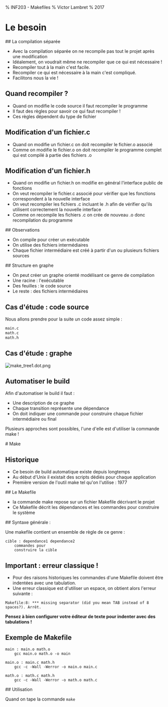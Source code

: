 % INF203 - Makefiles
% Victor Lambret
% 2017

# Le besoin

## La compilation séparée

- Avec la compilation séparée on ne recompile pas tout le projet après une modification
- Idéalement, on voudrait même ne recompiler que ce qui est nécessaire !
- Recompiler tout à la main c'est facile.
- Recompiler ce qui est nécessaire à la main c'est compliqué.
- Facilitons nous la vie !

## Quand recompiler ?

- Quand on modifie le code source il faut recompiler le programme
- Il faut des règles pour savoir ce qui faut recompiler !
- Ces règles dépendent du type de fichier

## Modification d'un fichier.c

- Quand on modifie un fichier.c on doit recompiler le fichier.o associé
- Comme on modifie le fichier.o on doit recompiler le programme complet qui est compilé à partie des fichiers .o

## Modification d'un fichier.h

- Quand on modifie un fichier.h on modifie en général l'interface public de fonctions
- On veut recompiler le fichier.c associé pour vérifier que les fonctions correspondent à la nouvelle interface
- On veut recompiler les fichiers .c incluant le .h afin de vérifier qu'ils utilisent correctement la nouvelle interface
- Comme on recompile les fichiers .c on crée de nouveau .o donc recompilation du programme

## Observations

- On compile pour créer un exécutable
- On utilise des fichiers intermédiaires
- Chaque fichier intermédiaire est créé à partir d'un ou plusieurs fichiers sources

## Structure en graphe

- On peut créer un graphe orienté modélisant ce genre de compilation
- Une racine : l'exécutable
- Des feuilles : le code source
- Le reste : des fichiers intermédiaires

## Cas d'étude : code source

Nous allons prendre pour la suite un code assez simple :

```bash
main.c
math.c
math.h
```

## Cas d'étude : graphe

![make_tree1.dot.png](make_tree1.dot.png)

## Automatiser le build

Afin d'automatiser le build il faut :

- Une description de ce graphe
- Chaque transition représente une dépendance
- On doit indiquer une commande pour construire chaque fichier intermédiaire ou final

Plusieurs approches sont possibles, l'une d'elle est d'utiliser la commande make !

# Make

## Historique

- Ce besoin de build automatique existe depuis longtemps
- Au début d'Unix il existait des scripts dédiés pour chaque application
- Première version de l'outil make tel qu'on l'utilise : 1977

## Le Makefile

- la commande make repose sur un fichier Makefile décrivant le projet
- Ce Makefile décrit les dépendances et les commandes pour construire le système

## Syntaxe générale :

Une makefile contient un ensemble de règle de ce genre :

```make
cible : dependance1 dependance2
	commandes pour
	construire la cible
```

## Important : erreur classique !

- Pour des raisons historiques les commandes d'une Makefile doivent être indentées avec une tabulation.
- Une erreur classique est d'utiliser un espace, on obtient alors l'erreur suivante :

```
Makefile:8: *** missing separator (did you mean TAB instead of 8 spaces?). Arrêt.
```

**Pensez à bien configurer votre éditeur de texte pour indenter avec des tabulations !**

## Exemple de Makefile

```make
main : main.o math.o
	gcc main.o math.o -o main

main.o : main.c math.h
	gcc -c -Wall -Werror -o main.o main.c

math.o : math.c math.h
	gcc -c -Wall -Werror -o math.o math.c
```

## Utilisation

Quand on tape la commande `make`


